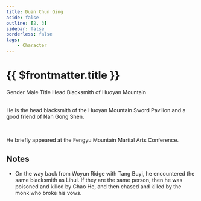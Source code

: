 ```yaml
---
title: Duan Chun Qing
aside: false
outline: [2, 3]
sidebar: false
borderless: false
tags:
    - Character
---
```


# {{ $frontmatter.title }}

<ChTabs position="bottom">
	<ChTab title="Duan Chun Qing">
		<Ch src='/images/characters/other15/normal.webp' position='right'/>
		<ChName nameZh='段純青' nameEn='Duan Chun Qing' position='right' />
		<ChTable>
			<ChTr>
				<ChTd isTitle=true>
					Gender
				</ChTd>
				<ChTd>
					Male
				</ChTd>
			</ChTr>
			<ChTr>
				<ChTd isTitle=true>
					Title
				</ChTd>
				<ChTd>
					Head Blacksmith of Huoyan Mountain
				</ChTd>
			</ChTr>
		</ChTable>
	</ChTab>
</ChTabs>
<br><br>

He is the head blacksmith of the Huoyan Mountain Sword Pavilion and a good friend of Nan Gong Shen.

<br>

He briefly appeared at the Fengyu Mountain Martial Arts Conference.

## Notes

-   On the way back from Woyun Ridge with Tang Buyi, he encountered the same blacksmith as Lihui. If they are the same person, then he was poisoned and killed by Chao He, and then chased and killed by the monk who broke his vows.